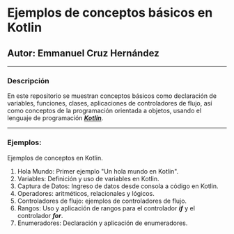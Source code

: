 # Ejemplos de conceptos básicos en Kotlin
## Autor: Emmanuel Cruz Hernández

----

### Descripción
En este repositorio se muestran conceptos básicos como declaración de variables, funciones, clases, aplicaciones de controladores de flujo, así como conceptos de la programación orientada a objetos, usando el lenguaje de programación [***Kotlin***](https://kotlinlang.org/docs/home.html).

----

### Ejemplos:
Ejemplos de conceptos en Kotlin.

1. Hola Mundo: Primer ejemplo "Un hola mundo en Kotlin".
2. Variables: Definición y uso de variables en Kotlin.
3. Captura de Datos: Ingreso de datos desde consola a código en Kotlin.
4. Operadores: aritméticos, relacionales y lógicos.
5. Controladores de flujo: ejemplos de controladores de flujo.
6. Rangos: Uso y aplicación de rangos para el controlador ***if*** y el controlador ***for***.
7. Enumeradores: Declaración y aplicación de enumeradores.
